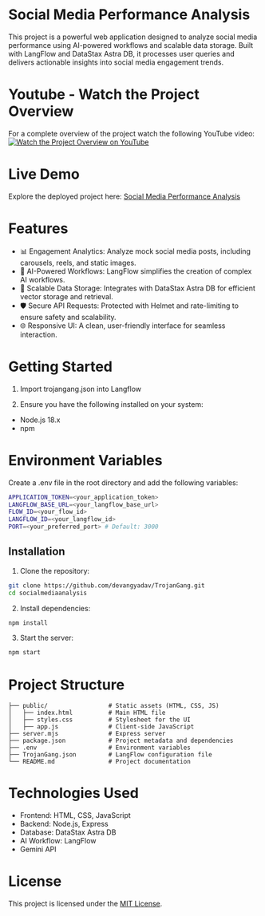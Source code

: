 # Social Media Performance Analysis

This project is a powerful web application designed to analyze social media performance using AI-powered workflows and scalable data storage. Built with LangFlow and DataStax Astra DB, it processes user queries and delivers actionable insights into social media engagement trends.

# Youtube - Watch the Project Overview
For a complete overview of the project watch the following YouTube video:
[![Watch the Project Overview on YouTube](https://img.youtube.com/vi/Xp-z1niSNjQ/0.jpg)](https://www.youtube.com/watch?v=Xp-z1niSNjQ)

# Live Demo

Explore the deployed project here: <a href="https://rebrand.ly/trojangang" >Social Media Performance Analysis</a>

# Features

 - 📊 Engagement Analytics: Analyze mock social media posts, including carousels, reels, and static images.
 - 🤖 AI-Powered Workflows: LangFlow simplifies the creation of complex AI workflows.
 - 💾 Scalable Data Storage: Integrates with DataStax Astra DB for efficient vector storage and retrieval.
 - 🛡️ Secure API Requests: Protected with Helmet and rate-limiting to ensure safety and scalability.
 - 🌐 Responsive UI: A clean, user-friendly interface for seamless interaction.

# Getting Started

1. Import trojangang.json into Langflow

2. Ensure you have the following installed on your system:
- Node.js 18.x
- npm

# Environment Variables

Create a .env file in the root directory and add the following variables:
```bash
APPLICATION_TOKEN=<your_application_token>
LANGFLOW_BASE_URL=<your_langflow_base_url>
FLOW_ID=<your_flow_id>
LANGFLOW_ID=<your_langflow_id>
PORT=<your_preferred_port> # Default: 3000
```
## Installation

1.	Clone the repository:
 ```bash
git clone https://github.com/devangyadav/TrojanGang.git
cd socialmediaanalysis
```
2.	Install dependencies:
```bash
npm install
```
3.	Start the server:
```bash
npm start
```
# Project Structure
```plaintext
├── public/                 # Static assets (HTML, CSS, JS)
│   ├── index.html          # Main HTML file
│   ├── styles.css          # Stylesheet for the UI
│   ├── app.js              # Client-side JavaScript
├── server.mjs              # Express server
├── package.json            # Project metadata and dependencies
├── .env                    # Environment variables
├── TrojanGang.json         # LangFlow configuration file
└── README.md               # Project documentation
```

# Technologies Used
- Frontend: HTML, CSS, JavaScript
- Backend: Node.js, Express
- Database: DataStax Astra DB
- AI Workflow: LangFlow
- Gemini API

# License
This project is licensed under the [MIT License](LICENSE).
